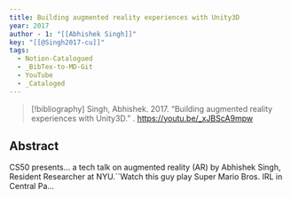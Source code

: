 ```yaml
---
title: Building augmented reality experiences with Unity3D
year: 2017
author - 1: "[[Abhishek Singh]]"
key: "[[@Singh2017-cu]]"
tags:
  - Notion-Catalogued
  - _BibTex-to-MD-Git
  - YouTube
  - _Cataloged
---
```


> [!bibliography]
> Singh, Abhishek. 2017. “Building augmented reality experiences with Unity3D.” . https://youtu.be/_xJBScA9mpw

## Abstract
CS50 presents... a tech talk on augmented reality (AR) by Abhishek Singh, Resident Researcher at NYU.``Watch this guy play Super Mario Bros. IRL in Central Pa...